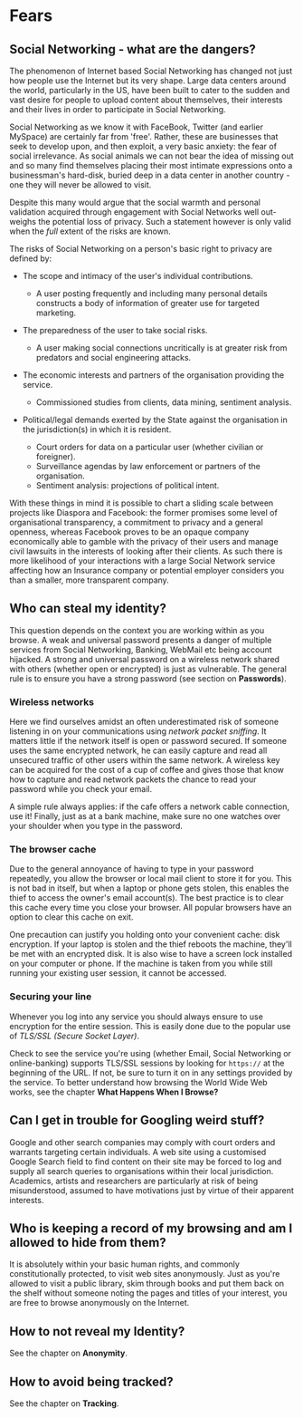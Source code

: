 Fears
=====

Social Networking - what are the dangers?
-----------------------------------------

The phenomenon of Internet based Social Networking has changed not just how people use the Internet but its very shape. Large data centers around the world, particularly in the US, have been built to cater to the sudden and vast desire for people to upload content about themselves, their interests and their lives in order to participate in Social Networking.

Social Networking as we know it with FaceBook, Twitter (and earlier MySpace) are certainly far from 'free'. Rather, these are businesses that seek to develop upon, and then exploit, a very basic anxiety: the fear of social irrelevance. As social animals we can not bear the idea of missing out and so many find themselves placing their most intimate expressions onto a businessman's hard-disk, buried deep in a data center in another country - one they will never be allowed to visit.

Despite this many would argue that the social warmth and personal validation acquired through engagement with Social Networks well out-weighs the potential loss of privacy. Such a statement however is only valid when the *full* extent of the risks are known.

The risks of Social Networking on a person's basic right to privacy are defined by:

 * The scope and intimacy of the user's individual contributions.

   * A user posting frequently and including many personal details constructs a body of information of greater use for targeted marketing.

 * The preparedness of the user to take social risks.

   * A user making social connections uncritically is at greater risk from predators and social engineering attacks.

 * The economic interests and partners of the organisation providing the service.

   * Commissioned studies from clients, data mining, sentiment analysis.

 * Political/legal demands exerted by the State against the organisation in the jurisdiction(s) in which it is resident.

   * Court orders for data on a particular user (whether civilian or foreigner).
   * Surveillance agendas by law enforcement or partners of the organisation.
   * Sentiment analysis: projections of political intent.

With these things in mind it is possible to chart a sliding scale between projects like Diaspora and Facebook: the former promises some level of organisational transparency, a commitment to privacy and a general openness, whereas Facebook proves to be an opaque company economically able to gamble with the privacy of their users and manage civil lawsuits in the interests of looking after their clients. As such there is more likelihood of your interactions with a large Social Network service affecting how an Insurance company or potential employer considers you than a smaller, more transparent company.

Who can steal my identity?
--------------------------

This question depends on the context you are working within as you browse. A weak and universal password presents a danger of multiple services from Social Networking, Banking, WebMail etc being account hijacked. A strong and universal password on a wireless network shared with others (whether open or encrypted) is just as vulnerable. The general rule is to ensure you have a strong password (see section on **Passwords**).

### Wireless networks

Here we find ourselves amidst an often underestimated risk of someone listening in on your communications using *network packet sniffing*. It matters little if the network itself is open or password secured.  If someone uses the same encrypted network, he can easily capture and read all unsecured traffic of other users within the same network. A wireless key can be acquired for the cost of a cup of coffee and gives those that know how to capture and read network packets the chance to read your password while you check your email.

A simple rule always applies: if the cafe offers a network cable connection, use it! Finally, just as at a bank machine, make sure no one watches over your shoulder when you type in the password.

### The browser cache

Due to the general annoyance of having to type in your password repeatedly, you allow the browser or local mail client to store it for you. This is not bad in itself, but when a laptop or phone gets stolen, this enables the thief to access the owner's email account(s). The best practice is to clear this cache every time you close your browser. All popular browsers have an option to clear this cache on exit. 

One precaution can justify you holding onto your convenient cache: disk encryption. If your laptop is stolen and the thief reboots the machine, they'll be met with an encrypted disk. It is also wise to have a screen lock installed on your computer or phone. If the machine is taken from you while still running your existing user session, it cannot be accessed.

### Securing your line

Whenever you log into any service you should always ensure to use encryption for the entire session. This is easily done due to the popular use of *TLS/SSL (Secure Socket Layer)*.

Check to see the service you're using (whether Email, Social Networking or online-banking) supports TLS/SSL sessions by looking for `https://` at the beginning of the URL. If not, be sure to turn it on in any settings provided by the service. To better understand how browsing the World Wide Web works, see the chapter **What Happens When I Browse?**

Can I get in trouble for Googling weird stuff?
----------------------------------------------

Google and other search companies may comply with court orders and warrants targeting certain individuals. A web site using a customised Google Search field to find content on their site may be forced to log and supply all search queries to organisations within their local jurisdiction. Academics, artists and researchers are particularly at risk of being misunderstood, assumed to have motivations just by virtue of their apparent interests.

Who is keeping a record of my browsing and am I allowed to hide from them?
--------------------------------------------------------------------------

It is absolutely within your basic human rights, and commonly constitutionally protected, to visit web sites anonymously. Just as you're allowed to visit a public library, skim through books and put them back on the shelf without someone noting the pages and titles of your interest, you are free to browse anonymously on the Internet.

How to not reveal my Identity?
------------------------------

See the chapter on **Anonymity**.

How to avoid being tracked?
---------------------------

See the chapter on **Tracking**.
